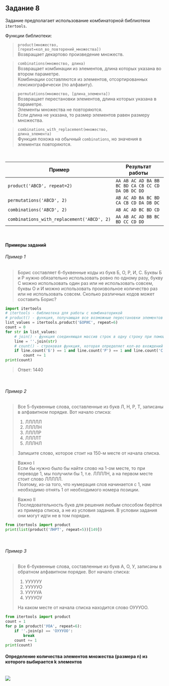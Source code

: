 ## Задание 8

Задание предполагает использование комбинаторной библиотеки <code>itertools</code>.

Функции библиотеки:

> <code>product(множество, [repeat=кол_во_повторений_множества])</code>\
> Возвращает декартово произведение множеств.

> <code>combinations(множество, длина)</code>\
> Возвращает комбинации из элементов, длина которых указана во втором параметре.\
> Комбинации составляются из элементов, отсортированных лексикографически (по алфавиту).

> <code>permutations(множество, [длина_элемента])</code>\
> Возвращает перестановки элементов, длина которых указана в параметре.\
> Элементы множества не повторяются. \
> Если длина не указана, то размер элементов равен размеру множества.

> <code>combinations_with_replacement(множество, длина_элемента)</code>\
> Функция похожа на обычный <code>combinations</code>, но значения в элементах повторяются. 

<br>
<table class="docutils align-default">
    <thead>
        <tr class="row-odd">
            <th class="head">Пример</th>
            <th class="head">Результат работы</th>
        </tr>
    </thead>
    <tbody>
        <tr class="row-even"><td><code><span>product('ABCD',</span> <span >repeat=2)</span></code></td>
        <td><code><span>AA</span> <span >AB</span> <span >AC</span> <span >AD</span> <span >BA</span> <span >BB</span> <span >BC</span> <span >BD</span> <span >CA</span> <span >CB</span> <span >CC</span> <span >CD</span> <span >DA</span> <span >DB</span> <span >DC</span> <span >DD</span></code></td>
        </tr>
        <tr class="row-odd"><td><code ><span >permutations('ABCD',</span> <span >2)</span></code></td>
        <td><code ><span >AB</span> <span >AC</span> <span >AD</span> <span >BA</span> <span >BC</span> <span >BD</span> <span >CA</span> <span >CB</span> <span >CD</span> <span >DA</span> <span >DB</span> <span >DC</span></code></td>
        </tr>
        <tr class="row-even"><td><code ><span >combinations('ABCD',</span> <span >2)</span></code></td>
        <td><code ><span >AB</span> <span >AC</span> <span >AD</span> <span >BC</span> <span >BD</span> <span >CD</span></code></td>
        </tr>
        <tr class="row-odd"><td><code ><span >combinations_with_replacement('ABCD',&nbsp;2)</span></code></td>
        <td><code ><span >AA</span> <span >AB</span> <span >AC</span> <span >AD</span> <span >BB</span> <span >BC</span> <span >BD</span> <span >CC</span> <span >CD</span> <span >DD</span></code></td>
        </tr>
    </tbody>
</table>
<br>

#### Примеры заданий

###### Пример 1
> Борис составляет 6-буквенные коды из букв Б, О, Р, И, С.
> Буквы Б и Р нужно обязательно использовать ровно по одному разу,
> букву С можно использовать один раз или не использовать совсем,
> буквы О и И можно использовать произвольное количество раз или не использовать совсем.
> Сколько различных кодов может составить Борис?

```python
import itertools
# itertools - библиотека для работы с комбинаторикой
# product() - функция, получающая все возможные перестановки элементов длины repeat из букв, которые в неё переданы
list_values = itertools.product('БОРИС', repeat=6)
count = 0
for str in list_values:
    # join() - функция соединяющая массив строк в одну строку при помощи разделителя, который указан до точки
    line = ''.join(str)
    # count() - строковая функция, которая определяет кол-во вхождений букв или слов в строку
    if line.count('Б') == 1 and line.count('Р') == 1 and line.count('С') < 2:
        count += 1
print(count)
```
> Ответ: 1440

<br>

###### Пример 2
> Все 5-буквенные слова, составленные из букв Л, Н, Р, Т, записаны в алфавитном порядке. Вот начало списка:
> 1. ЛЛЛЛЛ
> 2. ЛЛЛЛН
> 3. ЛЛЛЛР
> 4. ЛЛЛЛТ
> 5. ЛЛЛНЛ
> 
> Запишите слово, которое стоит на 150-м месте от начала списка.

> Важно I\
> Если бы нужно было бы найти слово на 1-ом месте, то при переводе 1, мы получили бы 1, т.е. ЛЛЛЛН, а на первом месте стоит слово ЛЛЛЛЛ.\
> Поэтому, из-за того, что нумерация слов начинается с 1, нам необходимо отнять 1 от необходимого номера позиции. 

> Важно II\
> Последовательность букв для решения любым способом берётся из примера списка, а не из условия задания. В условии задания они могут идти не в том порядке.

```python
from itertools import product
print(list(product('ЛНРТ', repeat=5))[149])
```

<br>

###### Пример 3
> Все 6-буквенные слова, составленные из букв А, О, У, записаны в обратном алфавитном порядке. Вот начало списка:
> 1. УУУУУУ
> 2. УУУУУО
> 3. УУУУУА
> 4. УУУУОУ
>
> На каком месте от начала списка находится слово ОУУУОО.

```python
from itertools import product
count = 1
for p in product('УОА', repeat=6):
    if ''.join(p) == 'ОУУУОО':
        break
    count += 1
print(count)
```

#### Определение количества элементов множества (размера n) из которого выбирается k элементов
<br>
<img src="../assets/Комбинаторные формулы.drawio.svg">
<br>
<br>